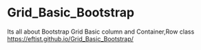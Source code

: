 # Grid_Basic_Bootstrap
Its all about Bootstrap Grid  Basic column and Container,Row class
https://eftist.github.io/Grid_Basic_Bootstrap/

